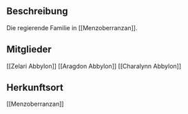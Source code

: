 ## Beschreibung
Die regierende Familie in [[Menzoberranzan]].

## Mitglieder
[[Zelari Abbylon]]
[[Aragdon Abbylon]]
[[Charalynn Abbylon]]

## Herkunftsort
[[Menzoberranzan]]